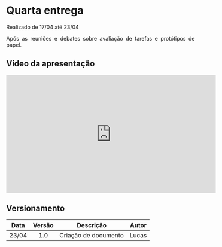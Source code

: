 # Quarta entrega

<p align="justify">Realizado de 17/04 até 23/04</p>
<p align="justify">Após as reuniões e debates sobre  avaliação de tarefas e protótipos de papel.</p>


## Vídeo da apresentação

<iframe width="560" height="315" src="https://www.youtube.com/watch?v=VZ9MP0Fw8y0" frameborder="0" allow="accelerometer; autoplay; clipboard-write; encrypted-media; gyroscope; picture-in-picture" allowfullscreen></iframe>

<!-- ## Slides da apresentação

<object data="../../assets/apresentacao_1.pdf" type="application/pdf" width="700px" height="400px"> -->
<!-- <embed src="../../imagens/apresentacao_1.pdf">
        <p>This browser does not support PDFs. Please download the PDF to view it: <a href="../../assests/apresentacao_1.pdf">Download PDF</a>.</p>
    </embed> -->
</object>


## Versionamento

| Data |Versão| Descrição | Autor |
|:----:|:----:|:---------:|:-----:|
|23/04 | 1.0  | Criação de documento| Lucas|






